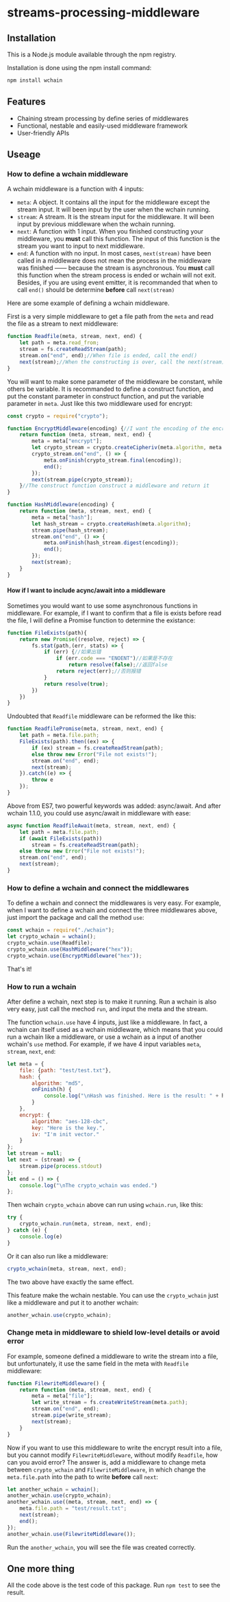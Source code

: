 # streams-processing-middleware

## Installation

This is a Node.js module available through the npm registry.

Installation is done using the npm install command:

```sh
npm install wchain
```

## Features

* Chaining stream processing by define series of middlewares
* Functional, nestable and easily-used middleware framework
* User-friendly APIs

## Useage

### How to define a wchain middleware

A wchain middleware is a function with 4 inputs:

* `meta`: A object. It contains all the input for the middleware except the stream input. It will been input by the user when the wchain running.
* `stream`: A stream. It is the stream input for the middleware. It will been input by previous middleware when the wchain running.
* `next`: A function with 1 input. When you finished constructing your middleware, you **must** call this function. The input of this function is the stream you want to input to next middleware.
* `end`: A function with no input. In most cases, `next(stream)` have been called in a middleware does not mean the process in the middleware was finished —— because the stream is asynchronous. You **must** call this function when the stream process is ended or wchain will not exit. Besides, if you are using event emitter, it is recommanded that when to call `end()` should be determine **before** call `next(stream)`

Here are some example of defining a wchain middleware.

First is a very simple middleware to get a file path from the `meta` and read the file as a stream to next middleware:

```javascript
function Readfile(meta, stream, next, end) {
    let path = meta.read_from;
    stream = fs.createReadStream(path);
    stream.on("end", end);//When file is ended, call the end()
    next(stream);//When the constructing is over, call the next(stream) to deliver the stream to next middleware
}
```

You will want to make some parameter of the middleware be constant, while others be variable. It is recommanded to define a construct function, and put the constant parameter in construct function, and put the variable parameter in `meta`. Just like this two middleware used for encrypt:

```javascript
const crypto = require("crypto");

function EncryptMiddleware(encoding) {//I want the encoding of the encryption being constant and not change in this middleware
    return function (meta, stream, next, end) {
        meta = meta["encrypt"];
        let crypto_stream = crypto.createCipheriv(meta.algorithm, meta.key, meta.iv);//And I want the algorithm, the key, and the initial vector of the encryption being variable
        crypto_stream.on("end", () => {
            meta.onFinish(crypto_stream.final(encoding));
            end();
        });
        next(stream.pipe(crypto_stream));
    }//The construct function construct a middleware and return it
}

function HashMiddleware(encoding) {
    return function (meta, stream, next, end) {
        meta = meta["hash"];
        let hash_stream = crypto.createHash(meta.algorithm);
        stream.pipe(hash_stream);
        stream.on("end", () => {
            meta.onFinish(hash_stream.digest(encoding));
            end();
        });
        next(stream);
    }
}
```

#### How if I want to include acync/await into a middleware

Sometimes you would want to use some asynchronous functions in middleware. For example, if I want to confirm that a file is exists before read the file, I will define a Promise function to determine the existance:

```javascript
function FileExists(path){
    return new Promise((resolve, reject) => {
        fs.stat(path,(err, stats) => {
            if (err) {//如果出错
                if (err.code === "ENOENT")//如果是不存在
                    return resolve(false);//返回false
                return reject(err);//否则报错
            }
            return resolve(true);
        })
    })
}
```

Undoubted that `Readfile` middleware can be reformed the like this:

```javascript
function ReadfilePromise(meta, stream, next, end) {
    let path = meta.file.path;
    FileExists(path).then((ex) => {
        if (ex) stream = fs.createReadStream(path);
        else throw new Error("File not exists!");
        stream.on("end", end);
        next(stream);
    }).catch((e) => {
        throw e
    });
}
```

Above from ES7, two powerful keywords was added: async/await. And after wchain 1.1.0, you could use async/await in middleware with ease:

```javascript
async function ReadfileAwait(meta, stream, next, end) {
    let path = meta.file.path;
    if (await FileExists(path))
        stream = fs.createReadStream(path);
    else throw new Error("File not exists!");
    stream.on("end", end);
    next(stream);
}
```

### How to define a wchain and connect the middlewares

To define a wchain and connect the middlewares is very easy. For example, when I want to define a wchain and connect the three middlewares above, just import the package and call the method `use`:

```javascript
const wchain = require("./wchain");
let crypto_wchain = wchain();
crypto_wchain.use(Readfile);
crypto_wchain.use(HashMiddleware("hex"));
crypto_wchain.use(EncryptMiddleware("hex"));
```

That's it!

### How to run a wchain

After define a wchain, next step is to make it running. Run a wchain is also very easy, just call the mechod `run`, and input the meta and the stream.

The function `wchain.use` have 4 inputs, just like a middleware. In fact, a wchain can itself used as a wchain middleware, which means that you could run a wchain like a middleware, or use a wchain as a input of another wchain's `use` method. For example, if we have 4 input variables `meta`, `stream`, `next`, `end`:

```javascript
let meta = {
    file: {path: "test/test.txt"},
    hash: {
        algorithm: "md5",
        onFinish(h) {
            console.log("\nHash was finished. Here is the result: " + h)
        }
    },
    encrypt: {
        algorithm: "aes-128-cbc",
        key: "Here is the key.",
        iv: "I'm init vector."
    }
};
let stream = null;
let next = (stream) => {
    stream.pipe(process.stdout)
};
let end = () => {
    console.log("\nThe crypto_wchain was ended.")
};
```

Then wchain `crypto_wchain` above can run using `wchain.run`, like this:

```javascript
try {
    crypto_wchain.run(meta, stream, next, end);
} catch (e) {
    console.log(e)
}
```

Or it can also run like a middleware:

```javascript
crypto_wchain(meta, stream, next, end);
```

The two above have exactly the same effect.

This feature make the wchain nestable. You can use the `crypto_wchain` just like a middleware and put it to another wchain:

```javascript
another_wchain.use(crypto_wchain);
```

### Change meta in middleware to shield low-level details or avoid error

For example, someone defined a middleware to write the stream into a file, but unfortunately, it use the same field in the meta with `Readfile` middleware:

```javascript
function FilewriteMiddleware() {
    return function (meta, stream, next, end) {
        meta = meta["file"];
        let write_stream = fs.createWriteStream(meta.path);
        stream.on("end", end);
        stream.pipe(write_stream);
        next(stream);
    }
}
```

Now if you want to use this middleware to write the encrypt result into a file, but you cannot modify `FilewriteMiddleware`, without modify `Readfile`, how can you avoid error? The answer is, add a middleware to change meta between `crypto_wchain` and `FilewriteMiddleware`, in which change the `meta.file.path` into the path to write **before** call `next`:

```javascript
let another_wchain = wchain();
another_wchain.use(crypto_wchain);
another_wchain.use((meta, stream, next, end) => {
    meta.file.path = "test/result.txt";
    next(stream);
    end();
});
another_wchain.use(FilewriteMiddleware());
```

Run the `another_wchain`, you will see the file was created correctly.

## One more thing

All the code above is the test code of this package. Run `npm test` to see the result.
